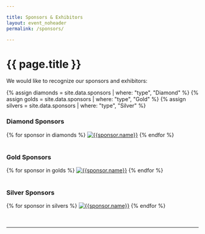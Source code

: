 ```yaml
---

title: Sponsors & Exhibitors
layout: event_noheader
permalink: /sponsors/

---
```


# {{ page.title }}
We would like to recognize our sponsors and exhibitors: 


{% assign diamonds = site.data.sponsors | where: "type", "Diamond" %}
{% assign golds = site.data.sponsors | where: "type", "Gold" %}
{% assign silvers = site.data.sponsors | where: "type", "Silver" %}


<section class='member'>
<div class='member-wrapper'>
<section class='member-list'>
<h3>Diamond Sponsors</h3>
<div class='event_member_div'>
{% for sponsor in diamonds %}
<a href="{{sponsor.url}}" class="member-logo"><img src="{{sponsor.logo}}" alt="{{sponsor.name}}"></a>
{% endfor %}
</div>
<br>
<h3>Gold Sponsors</h3>
<div class='event_member_div'>
{% for sponsor in golds %}
<a href="{{sponsor.url}}" class="member-logo"><img src="{{sponsor.logo}}" alt="{{sponsor.name}}"></a>
{% endfor %}
</div>
<br>
<h3>Silver Sponsors</h3>
<div class='event_member_div'>
{% for sponsor in silvers %}
<a href="{{sponsor.url}}" class="member-logo"><img src="{{sponsor.logo}}" alt="{{sponsor.name}}"></a>
{% endfor %}
</div>
</section>
</div>
</section>
<br><br>
<p>
<hr>